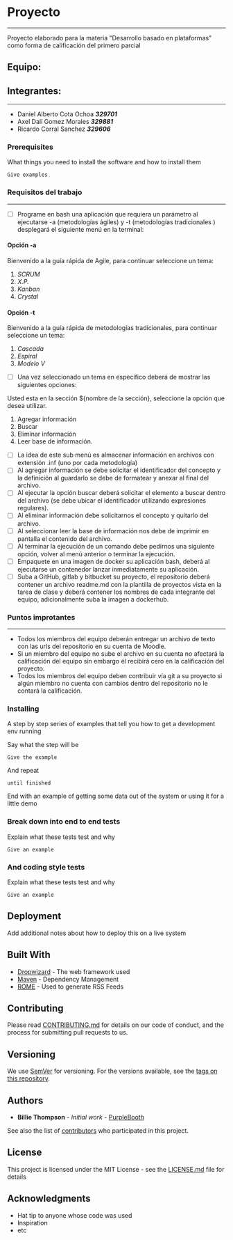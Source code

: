 # Proyecto
***
Proyecto elaborado para la materia "Desarrollo basado en plataformas" como forma de calificación del primero parcial

## Equipo:
## Integrantes:
***
- Daniel Alberto Cota Ochoa ***329701***
- Axel Dalí Gomez Morales   ***329881***
- Ricardo Corral Sanchez    ***329606***


### Prerequisites

What things you need to install the software and how to install them

```
Give examples
```


### Requisitos del trabajo
***
- [ ]  Programe en bash una aplicación que requiera un parámetro al ejecutarse -a (metodologías ágiles) y -t (metodologías       tradicionales ) desplegará el siguiente menú en la terminal:
#### Opción -a
Bienvenido a la guía rápida de Agile, para continuar seleccione un tema:

1. *SCRUM*
2. *X.P.*
3. *Kanban*
4. *Crystal*
#### Opción -t
Bienvenido a la guía rápida de metodologías tradicionales, para continuar seleccione un tema:

1. *Cascada*
2. *Espiral*
3. *Modelo V*

- [ ]  Una vez seleccionado un tema en especifico deberá de mostrar las siguientes opciones:

Usted esta en la sección ${nombre de la sección}, seleccione la opción que desea utilizar.

1. Agregar información
2. Buscar
3. Eliminar información
4. Leer base de información.

- [ ]  La idea de este sub menú es almacenar información en archivos con extensión .inf (uno por cada metodología)
- [ ]  Al agregar información se debe solicitar el identificador del concepto y la definición al guardarlo se debe de formatear y anexar al final del archivo.
- [ ]  Al ejecutar la opción buscar deberá solicitar el elemento a buscar dentro del archivo (se debe ubicar el identificador utilizando expresiones regulares).
- [ ]  Al eliminar información debe solicitarnos el concepto y quitarlo del archivo.
- [ ]  Al seleccionar leer la base de información nos debe de imprimir en pantalla el contenido del archivo.
- [ ]  Al terminar la ejecución de un comando debe pedirnos una siguiente opción, volver al menú anterior o terminar la ejecución.
- [ ]  Empaquete en una imagen de docker su aplicación bash, deberá al ejecutarse un contenedor lanzar inmediatamente su aplicación.
- [ ]  Suba a GitHub, gitlab y bitbucket su proyecto, el repositorio deberá contener un archivo readme.md con la plantilla de proyectos vista en la tarea de clase y deberá contener los nombres de cada integrante del equipo, adicionalmente suba la imagen a dockerhub.

### Puntos improtantes
***
- Todos los miembros del equipo deberán entregar un archivo de texto con las urls del repositorio en su cuenta de Moodle.
- Si un miembro del equipo no sube el archivo en su cuenta no afectará la calificación del equipo sin embargo él recibirá cero en la calificación del proyecto.
- Todos los miembros del equipo deben contribuir vía git a su proyecto  si algún miembro no cuenta con cambios dentro del repositorio no le contará la calificación.


### Installing

A step by step series of examples that tell you how to get a development env running

Say what the step will be

```
Give the example
```

And repeat

```
until finished
```

End with an example of getting some data out of the system or using it for a little demo

### Break down into end to end tests

Explain what these tests test and why

```
Give an example
```

### And coding style tests

Explain what these tests test and why

```
Give an example
```

## Deployment

Add additional notes about how to deploy this on a live system

## Built With

* [Dropwizard](http://www.dropwizard.io/1.0.2/docs/) - The web framework used
* [Maven](https://maven.apache.org/) - Dependency Management
* [ROME](https://rometools.github.io/rome/) - Used to generate RSS Feeds

## Contributing

Please read [CONTRIBUTING.md](https://gist.github.com/PurpleBooth/b24679402957c63ec426) for details on our code of conduct, and the process for submitting pull requests to us.

## Versioning

We use [SemVer](http://semver.org/) for versioning. For the versions available, see the [tags on this repository](https://github.com/your/project/tags).

## Authors

* **Billie Thompson** - *Initial work* - [PurpleBooth](https://github.com/PurpleBooth)

See also the list of [contributors](https://github.com/your/project/contributors) who participated in this project.

## License

This project is licensed under the MIT License - see the [LICENSE.md](LICENSE.md) file for details

## Acknowledgments

* Hat tip to anyone whose code was used
* Inspiration
* etc
